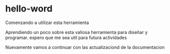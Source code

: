 # hello-word

Comenzando a utilizar esta herramienta

Aprendiendo un poco sobre esta valiosa herramienta para diseñar y programar.
espero que me sea util para futura actividades


Nuevamente vamos a continuar con las actualizaciond  de la documentacion 
